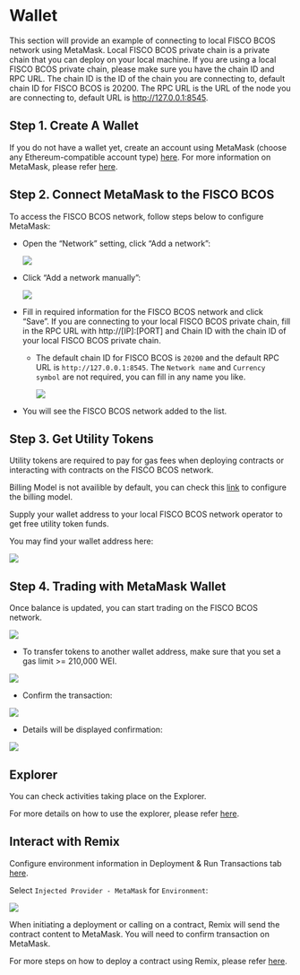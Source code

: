 # Wallet

This section will provide an example of connecting to local FISCO BCOS network using MetaMask. Local FISCO BCOS private chain is a private chain that you can deploy on your local machine. If you are using a local FISCO BCOS private chain, please make sure you have the chain ID and RPC URL. The chain ID is the ID of the chain you are connecting to, default chain ID for FISCO BCOS is 20200. The RPC URL is the URL of the node you are connecting to, default URL is http://127.0.0.1:8545.

## Step 1. Create A Wallet

If you do not have a wallet yet, create an account using MetaMask (choose any Ethereum-compatible account type) [here](https://metamask.io/download/). For more information on MetaMask, please refer [here](https://docs.metamask.io/).

## Step 2. Connect MetaMask to the FISCO BCOS

To access the FISCO BCOS network, follow steps below to configure MetaMask:

- Open the “Network” setting, click “Add a network”:

    ![](../_static/develop/connect_1.png)

- Click “Add a network manually”:

    ![](../_static/develop/connect_2.png)

- Fill in required information for the FISCO BCOS network and click “Save”. If you are connecting to your local FISCO BCOS private chain, fill in the RPC URL with http://[IP]:[PORT] and Chain ID with the chain ID of your local FISCO BCOS private chain.
  - The default chain ID for FISCO BCOS is `20200` and the default RPC URL is `http://127.0.0.1:8545`. The `Network name` and `Currency symbol` are not required, you can fill in any name you like.

    ![](../_static/develop/connect_3.png)

- You will see the FISCO BCOS network added to the list.

## Step 3. Get Utility Tokens

Utility tokens are required to pay for gas fees when deploying contracts or interacting with contracts on the FISCO BCOS network.

Billing Model is not availible by default, you can check this [link](./management.md) to configure the billing model.

Supply your wallet address to your local FISCO BCOS network operator to get free utility token funds.

You may find your wallet address here:

![](../_static/develop/wallet_address.png)

## Step 4. Trading with MetaMask Wallet

Once balance is updated, you can start trading on the FISCO BCOS network.

![](../_static/develop/updated_balance.png)

- To transfer tokens to another wallet address, make sure that you set a gas limit >= 210,000 WEI.

![](../_static/develop/transfer.png)

- Confirm the transaction:

![](../_static/develop/transfer_confirm.png)

- Details will be displayed confirmation:

![](../_static/develop/transaction_info.png)

## Explorer

You can check activities taking place on the Explorer.

For more details on how to use the explorer, please refer [here](./explorer_usage.md).

## Interact with Remix

Configure environment information in Deployment & Run Transactions tab [here](https://remix.ethereum.org/).

Select `Injected Provider - MetaMask` for `Environment`:

![](../_static/develop/remix_config.png)

When initiating a deployment or calling on a contract, Remix will send the contract content to MetaMask. You will need to confirm transaction on MetaMask.

For more steps on how to deploy a contract using Remix, please refer [here](./remix_usage.md).
